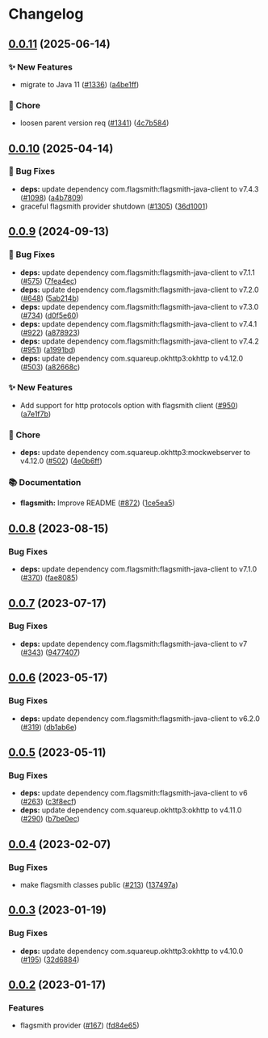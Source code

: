 # Changelog

## [0.0.11](https://github.com/open-feature/java-sdk-contrib/compare/dev.openfeature.contrib.providers.flagsmith-v0.0.10...dev.openfeature.contrib.providers.flagsmith-v0.0.11) (2025-06-14)


### ✨ New Features

* migrate to Java 11 ([#1336](https://github.com/open-feature/java-sdk-contrib/issues/1336)) ([a4be1ff](https://github.com/open-feature/java-sdk-contrib/commit/a4be1ff66870a72189873171e83c5b65dbb9991c))


### 🧹 Chore

* loosen parent version req ([#1341](https://github.com/open-feature/java-sdk-contrib/issues/1341)) ([4c7b584](https://github.com/open-feature/java-sdk-contrib/commit/4c7b58413b47db5c8c52b906ec2cbbc846779199))

## [0.0.10](https://github.com/open-feature/java-sdk-contrib/compare/dev.openfeature.contrib.providers.flagsmith-v0.0.9...dev.openfeature.contrib.providers.flagsmith-v0.0.10) (2025-04-14)


### 🐛 Bug Fixes

* **deps:** update dependency com.flagsmith:flagsmith-java-client to v7.4.3 ([#1098](https://github.com/open-feature/java-sdk-contrib/issues/1098)) ([a4b7809](https://github.com/open-feature/java-sdk-contrib/commit/a4b7809b03ae5384cc150c74fc7f7fb8068537d8))
* graceful flagsmith provider shutdown ([#1305](https://github.com/open-feature/java-sdk-contrib/issues/1305)) ([36d1001](https://github.com/open-feature/java-sdk-contrib/commit/36d1001b0d3c20a65cfd582936b82635cda83b8a))

## [0.0.9](https://github.com/open-feature/java-sdk-contrib/compare/dev.openfeature.contrib.providers.flagsmith-v0.0.8...dev.openfeature.contrib.providers.flagsmith-v0.0.9) (2024-09-13)


### 🐛 Bug Fixes

* **deps:** update dependency com.flagsmith:flagsmith-java-client to v7.1.1 ([#575](https://github.com/open-feature/java-sdk-contrib/issues/575)) ([7fea4ec](https://github.com/open-feature/java-sdk-contrib/commit/7fea4ec2818a34c3e3ad9da277e73d95391129d9))
* **deps:** update dependency com.flagsmith:flagsmith-java-client to v7.2.0 ([#648](https://github.com/open-feature/java-sdk-contrib/issues/648)) ([5ab214b](https://github.com/open-feature/java-sdk-contrib/commit/5ab214b692571dcd0e480e48f9a0700595b58edb))
* **deps:** update dependency com.flagsmith:flagsmith-java-client to v7.3.0 ([#734](https://github.com/open-feature/java-sdk-contrib/issues/734)) ([d0f5e60](https://github.com/open-feature/java-sdk-contrib/commit/d0f5e60e9a3a52b55c7124f936e6abba2e33f50a))
* **deps:** update dependency com.flagsmith:flagsmith-java-client to v7.4.1 ([#922](https://github.com/open-feature/java-sdk-contrib/issues/922)) ([a878923](https://github.com/open-feature/java-sdk-contrib/commit/a878923a4fd36f73bb0c1cb33afe87906ab08c5c))
* **deps:** update dependency com.flagsmith:flagsmith-java-client to v7.4.2 ([#951](https://github.com/open-feature/java-sdk-contrib/issues/951)) ([a1991bd](https://github.com/open-feature/java-sdk-contrib/commit/a1991bd203044cbb28af5fedd353b5354831bd47))
* **deps:** update dependency com.squareup.okhttp3:okhttp to v4.12.0 ([#503](https://github.com/open-feature/java-sdk-contrib/issues/503)) ([a82668c](https://github.com/open-feature/java-sdk-contrib/commit/a82668cd6ad4a4026626c67d69ea84c89f617e3b))


### ✨ New Features

* Add support for http protocols option with flagsmith client ([#950](https://github.com/open-feature/java-sdk-contrib/issues/950)) ([a7e1f7b](https://github.com/open-feature/java-sdk-contrib/commit/a7e1f7bbafc3fc24d36691dc7bf94c7c97251b75))


### 🧹 Chore

* **deps:** update dependency com.squareup.okhttp3:mockwebserver to v4.12.0 ([#502](https://github.com/open-feature/java-sdk-contrib/issues/502)) ([4e0b6ff](https://github.com/open-feature/java-sdk-contrib/commit/4e0b6fffdfdae425be5015440ba0434879db2554))


### 📚 Documentation

* **flagsmith:** Improve README ([#872](https://github.com/open-feature/java-sdk-contrib/issues/872)) ([1ce5ea5](https://github.com/open-feature/java-sdk-contrib/commit/1ce5ea5112078cc1686565034b7de4da77cb9f19))

## [0.0.8](https://github.com/open-feature/java-sdk-contrib/compare/dev.openfeature.contrib.providers.flagsmith-v0.0.7...dev.openfeature.contrib.providers.flagsmith-v0.0.8) (2023-08-15)


### Bug Fixes

* **deps:** update dependency com.flagsmith:flagsmith-java-client to v7.1.0 ([#370](https://github.com/open-feature/java-sdk-contrib/issues/370)) ([fae8085](https://github.com/open-feature/java-sdk-contrib/commit/fae8085862b0b7a06fcc34445c4ddad2c7d500d9))

## [0.0.7](https://github.com/open-feature/java-sdk-contrib/compare/dev.openfeature.contrib.providers.flagsmith-v0.0.6...dev.openfeature.contrib.providers.flagsmith-v0.0.7) (2023-07-17)


### Bug Fixes

* **deps:** update dependency com.flagsmith:flagsmith-java-client to v7 ([#343](https://github.com/open-feature/java-sdk-contrib/issues/343)) ([9477407](https://github.com/open-feature/java-sdk-contrib/commit/9477407ce342ea1d2bf7fabfbddd42b83a61167f))

## [0.0.6](https://github.com/open-feature/java-sdk-contrib/compare/dev.openfeature.contrib.providers.flagsmith-v0.0.5...dev.openfeature.contrib.providers.flagsmith-v0.0.6) (2023-05-17)


### Bug Fixes

* **deps:** update dependency com.flagsmith:flagsmith-java-client to v6.2.0 ([#319](https://github.com/open-feature/java-sdk-contrib/issues/319)) ([db1ab6e](https://github.com/open-feature/java-sdk-contrib/commit/db1ab6e572be2f28e3a00c6b7f0a29bca4334d57))

## [0.0.5](https://github.com/open-feature/java-sdk-contrib/compare/dev.openfeature.contrib.providers.flagsmith-v0.0.4...dev.openfeature.contrib.providers.flagsmith-v0.0.5) (2023-05-11)


### Bug Fixes

* **deps:** update dependency com.flagsmith:flagsmith-java-client to v6 ([#263](https://github.com/open-feature/java-sdk-contrib/issues/263)) ([c3f8ecf](https://github.com/open-feature/java-sdk-contrib/commit/c3f8ecffcebeb0138db84f4c6e21b27571881a1d))
* **deps:** update dependency com.squareup.okhttp3:okhttp to v4.11.0 ([#290](https://github.com/open-feature/java-sdk-contrib/issues/290)) ([b7be0ec](https://github.com/open-feature/java-sdk-contrib/commit/b7be0ec99be5cd645cf5b5033ad2b1093a45d63e))

## [0.0.4](https://github.com/open-feature/java-sdk-contrib/compare/dev.openfeature.contrib.providers.flagsmith-v0.0.3...dev.openfeature.contrib.providers.flagsmith-v0.0.4) (2023-02-07)


### Bug Fixes

* make flagsmith classes public ([#213](https://github.com/open-feature/java-sdk-contrib/issues/213)) ([137497a](https://github.com/open-feature/java-sdk-contrib/commit/137497aaa7e8d70c5488a79ef74b6700877f78dd))

## [0.0.3](https://github.com/open-feature/java-sdk-contrib/compare/dev.openfeature.contrib.providers.flagsmith-v0.0.2...dev.openfeature.contrib.providers.flagsmith-v0.0.3) (2023-01-19)


### Bug Fixes

* **deps:** update dependency com.squareup.okhttp3:okhttp to v4.10.0 ([#195](https://github.com/open-feature/java-sdk-contrib/issues/195)) ([32d6884](https://github.com/open-feature/java-sdk-contrib/commit/32d68846bde79f6cb4ee45cc044bc7955b0d795c))

## [0.0.2](https://github.com/open-feature/java-sdk-contrib/compare/dev.openfeature.contrib.providers.flagsmith-v0.0.1...dev.openfeature.contrib.providers.flagsmith-v0.0.2) (2023-01-17)


### Features

* flagsmith provider ([#167](https://github.com/open-feature/java-sdk-contrib/issues/167)) ([fd84e65](https://github.com/open-feature/java-sdk-contrib/commit/fd84e655bda57b2c78ceb8d8931067daf425281e))
